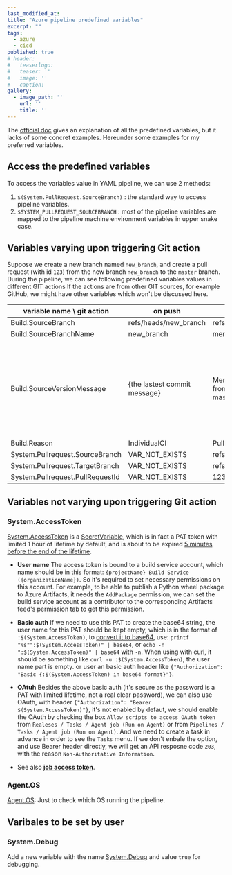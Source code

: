 ```yaml
---
last_modified_at:
title: "Azure pipeline predefined variables"
excerpt: ""
tags:
  - azure
  - cicd
published: true
# header:
#   teaserlogo:
#   teaser: ''
#   image: ''
#   caption:
gallery:
  - image_path: ''
    url: ''
    title: ''
---
```


The [official doc](https://docs.microsoft.com/en-us/azure/devops/pipelines/build/variables) gives an explanation of all the predefined variables, but it lacks of some concret examples. Hereunder some examples for my preferred variables.

## Access the predefined variables

To access the variables value in YAML pipeline, we can use 2 methods:

1. `$(System.PullRequest.SourceBranch)` : the standard way to access pipeline variables.
2. `$SYSTEM_PULLREQUEST_SOURCEBRANCH` : most of the pipeline variables are mapped to the pipeline machine environment variables in upper snake case.

## Variables varying upon triggering Git action

Suppose we create a new branch named `new_branch`, and create a pull request (with id `123`) from the new branch `new_branch` to the `master` branch.
During the pipeline, we can see following predefined variables values in different GIT actions If the actions are from other GIT sources, for example GitHub, we might have other variables which won't be discussed here.

|    variable name \ git action    |           on push            |                  on pull request                   |                                                                         on merge                                                                          |
| -------------------------------- | ---------------------------- | -------------------------------------------------- | --------------------------------------------------------------------------------------------------------------------------------------------------------- |
| Build.SourceBranch               | refs/heads/new_branch        | refs/pull/123/merge                                | refs/heads/master                                                                                                                                         |
| Build.SourceBranchName           | new_branch                   | merge                                              | master                                                                                                                                                    |
| Build.SourceVersionMessage       | {the lastest commit message} | Merge pull request 123 from new_branch into master | Merged PR 123: new_branch<br>**- It's a way to determin this merge is from which PR**<br>**- We can also change the default message when merging the PR** |
| Build.Reason                     | IndividualCI                 | PullRequest                                        | IndividualCI                                                                                                                                              |
| System.Pullrequest.SourceBranch  | VAR_NOT_EXISTS               | refs/heads/new_branch                              | VAR_NOT_EXISTS                                                                                                                                            |
| System.Pullrequest.TargetBranch  | VAR_NOT_EXISTS               | refs/heads/master                                  | VAR_NOT_EXISTS                                                                                                                                            |
| System.Pullrequest.PullRequestId | VAR_NOT_EXISTS               | 123                                                | VAR_NOT_EXISTS                                                                                                                                            |

## Variables not varying upon triggering Git action

### System.AccessToken

[System.AccessToken](https://docs.microsoft.com/en-us/azure/devops/pipelines/build/variables?view=azure-devops&tabs=yaml#systemaccesstoken) is a [SecretVariable](https://docs.microsoft.com/en-us/azure/devops/pipelines/process/variables?view=azure-devops&tabs=yaml%2Cbatch#secret-variables), which is in fact a PAT token with limited 1 hour of lifetime by default, and is about to be expired [5 minutes before the end of the lifetime](https://github.com/Azure/azure-sdk-for-net/blob/4162f6fa2445b2127468b9cfd080f01c9da88eba/sdk/mgmtcommon/AppAuthentication/Azure.Services.AppAuthentication/AppAuthenticationResult.cs#L41-L45).

- **User name**
  The access token is bound to a build service account, which name should be in this format: `{projectName} Build Service ({organizationName})`. So it's required to set necessary permissions on this account. For example, to be able to publish a Python wheel package to Azure Artifacts, it needs the `AddPackage` permission, we can set the build service account as a contributor to the corresponding Artifacts feed's permission tab to get this permission.

- **Basic auth**
  If we need to use this PAT to create the base64 string, the user name for this PAT should be kept empty, which is in the format of `:$(System.AccessToken)`, to [convert it to base64](https://docs.microsoft.com/en-us/azure/devops/organizations/accounts/use-personal-access-tokens-to-authenticate?view=azure-devops&tabs=preview-page#use-a-pat), use: `printf "%s"":$(System.AccessToken)" | base64`, or `echo -n ":$(System.AccessToken)" | base64` with `-n`. When using with curl, it should be something like `curl -u :$(System.AccessToken)`, the user name part is empty. or user an basic auth header like `{"Authorization": "Basic {:$(System.AccessToken) in base64 format}"}`.

- **OAtuh**
  Besides the above basic auth (it's secure as the password is a PAT with limited lifetime, not a real clear password), we can also use  OAuth, with header `{"Authorization": "Bearer $(System.AccessToken)"}`, it's not enabled by defaut, we should enable the OAuth by checking the box `Allow scripts to access OAuth token` from `Realeses / Tasks / Agent job (Run on Agent)` or from `Pipelines / Tasks / Agent job (Run on Agent)`. And we need to create a task in advance in order to see the `Tasks` menu. If we don't enbale the option, and use Bearer header directly, we will get an API resposne code `203`, with the reason `Non-Authoritative Information`.

- See also [**job access token**](https://docs.microsoft.com/en-us/azure/devops/pipelines/process/access-tokens?view=azure-devops&tabs=yaml).

### Agent.OS

[Agent.OS](https://docs.microsoft.com/en-us/azure/devops/pipelines/build/variables?view=azure-devops&tabs=yaml#agent-variables-devops-services): Just to check which OS running the pipeline.

## Varibales to be set by user

### System.Debug

Add a new variable with the name [System.Debug](https://docs.microsoft.com/en-us/azure/devops/pipelines/build/variables?view=azure-devops&tabs=yaml#systemdebug) and value `true` for debugging.
